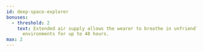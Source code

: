 ```yaml
---
id: deep-space-explorer
bonuses:
  - threshold: 2
    text: Extended air supply allows the wearer to breathe in unfriendly
      environments for up to 48 hours.
max: 2
---
```

